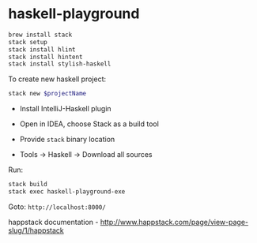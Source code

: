 # haskell-playground

```bash
brew install stack
stack setup
stack install hlint
stack install hintent
stack install stylish-haskell

```

To create new haskell project: 
```bash
stack new $projectName
```
* Install IntelliJ-Haskell plugin

* Open in IDEA, choose Stack as a build tool

* Provide `stack` binary location

* Tools -> Haskell -> Download all sources

Run: 
```bash
stack build
stack exec haskell-playground-exe
```

Goto: `http://localhost:8000/`

happstack documentation - http://www.happstack.com/page/view-page-slug/1/happstack

